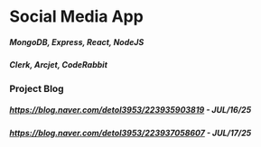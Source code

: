 # Social Media App

##### MongoDB, Express, React, NodeJS
##### Clerk, Arcjet, CodeRabbit
#####
#####
#####
### Project Blog
##### https://blog.naver.com/detol3953/223935903819 - JUL/16/25
##### https://blog.naver.com/detol3953/223937058607 - JUL/17/25